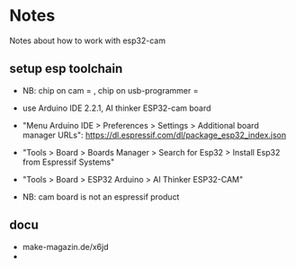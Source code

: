 # Notes
Notes about how to work with esp32-cam


## setup esp toolchain
   * NB: chip on cam = , chip on usb-programmer = 
   * use Arduino IDE 2.2.1, AI thinker ESP32-cam board
   * "Menu Arduino IDE > Preferences > Settings > Additional board manager URLs": https://dl.espressif.com/dl/package_esp32_index.json
   * "Tools > Board > Boards Manager > Search for Esp32 > Install Esp32 from Espressif Systems"
   * "Tools > Board > ESP32 Arduino > AI Thinker ESP32-CAM"


   * NB: cam board is not an espressif product

## docu
   * make-magazin.de/x6jd
   *
